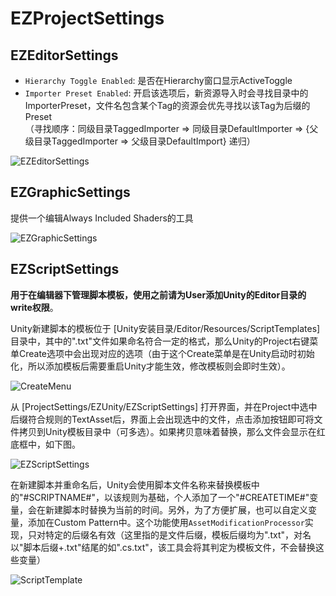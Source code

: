 # EZProjectSettings

## EZEditorSettings

- `Hierarchy Toggle Enabled`: 是否在Hierarchy窗口显示ActiveToggle
- `Importer Preset Enabled`: 开启该选项后，新资源导入时会寻找目录中的ImporterPreset，文件名包含某个Tag的资源会优先寻找以该Tag为后缀的Preset  
（寻找顺序：同级目录TaggedImporter => 同级目录DefaultImporter => {父级目录TaggedImporter => 父级目录DefaultImport} 递归）

![EZEditorSettings](.SamplePicture/EZEditorSettings.png)

## EZGraphicSettings

提供一个编辑Always Included Shaders的工具

![EZGraphicSettings](.SamplePicture/EZGraphicSettings.png)

## EZScriptSettings

**用于在编辑器下管理脚本模板，使用之前请为User添加Unity的Editor目录的write权限**。

Unity新建脚本的模板位于 [Unity安装目录/Editor/Resources/ScriptTemplates] 目录中，其中的".txt"文件如果命名符合一定的格式，那么Unity的Project右键菜单Create选项中会出现对应的选项（由于这个Create菜单是在Unity启动时初始化，所以添加模板后需要重启Unity才能生效，修改模板则会即时生效）。

![CreateMenu](.SamplePicture/CreateMenu.png)

从 [ProjectSettings/EZUnity/EZScriptSettings] 打开界面，并在Project中选中后缀符合规则的TextAsset后，界面上会出现选中的文件，点击添加按钮即可将文件拷贝到Unity模板目录中（可多选）。如果拷贝意味着替换，那么文件会显示在红底框中，如下图。

![EZScriptSettings](.SamplePicture/EZScriptSettings.png)

在新建脚本并重命名后，Unity会使用脚本文件名称来替换模板中的"#SCRIPTNAME#"，以该规则为基础，个人添加了一个"#CREATETIME#"变量，会在新建脚本时替换为当前的时间。另外，为了方便扩展，也可以自定义变量，添加在Custom Pattern中。这个功能使用`AssetModificationProcessor`实现，只对特定的后缀名有效（这里指的是文件后缀，模板后缀均为".txt"，对名以"脚本后缀+.txt"结尾的如".cs.txt"，该工具会将其判定为模板文件，不会替换这些变量）

![ScriptTemplate](.SamplePicture/ScriptTemplate.png)